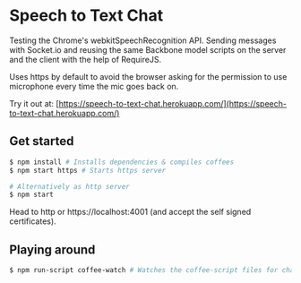 Speech to Text Chat
====================

Testing the Chrome's webkitSpeechRecognition API. Sending messages with Socket.io and reusing the same Backbone model scripts on the server and the client with the help of RequireJS.

Uses https by default to avoid the browser asking for the permission to use microphone every time the mic goes back on.

Try it out at: [https://speech-to-text-chat.herokuapp.com/](https://speech-to-text-chat.herokuapp.com/)

## Get started
```bash
$ npm install # Installs dependencies & compiles coffees 
$ npm start https # Starts https server

# Alternatively as http server
$ npm start
```
Head to http or https://localhost:4001 (and accept the self signed certificates).

## Playing around
```bash
$ npm run-script coffee-watch # Watches the coffee-script files for changes
```
